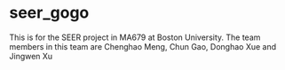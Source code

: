 # seer_gogo
This is for the SEER project in MA679 at Boston University. The team members in this team are Chenghao Meng, Chun Gao, Donghao Xue and Jingwen Xu
